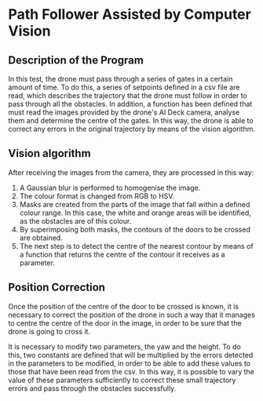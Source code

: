 # Path Follower Assisted by Computer Vision

## Description of the Program
In this test, the drone must pass through a series of gates in a certain amount of time.
To do this, a series of setpoints defined in a csv file are read, which describes the trajectory that the drone must follow in order to pass through all the obstacles.
In addition, a function has been defined that must read the images provided by the drone's AI Deck camera, analyse them and determine the centre of the gates.
In this way, the drone is able to correct any errors in the original trajectory by means of the vision algorithm.

## Vision algorithm
After receiving the images from the camera, they are processed in this way:
1. A Gaussian blur is performed to homogenise the image.
2. The colour format is changed from RGB to HSV.
3. Masks are created from the parts of the image that fall within a defined colour range. In this case, the white and orange areas will be identified, as the obstacles are of this colour.
4. By superimposing both masks, the contours of the doors to be crossed are obtained.
5. The next step is to detect the centre of the nearest contour by means of a function that returns the centre of the contour it receives as a parameter.

## Position Correction
Once the position of the centre of the door to be crossed is known, it is necessary to correct the position of the drone in such a way that it manages to centre the centre of the door in the image, in order to be sure that the drone is going to cross it.

It is necessary to modify two parameters, the yaw and the height. To do this, two constants are defined that will be multiplied by the errors detected in the parameters to be modified, in order to be able to add these values to those that have been read from the csv. In this way, it is possible to vary the value of these parameters sufficiently to correct these small trajectory errors and pass through the obstacles successfully.

